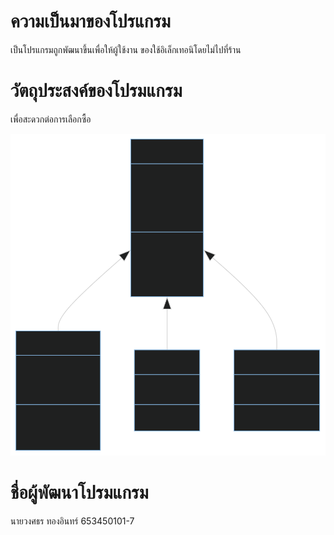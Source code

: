 # ความเป็นมาของโปรแกรม
เป็นโปรแกรมถูกพัฒนาขึ้นเพื่อให้ผู้ใช้งาน ของใช้อิเล็กเทอนิโดยไม่ไปที่ร้าน

# วัตถุประสงค์ของโปรมแกรม
เพื่อสะดวกต่อการเลือกซื้อ

![image info](./mermaid.svg)

# ชื่อผู้พัฒนาโปรมแกรม
นายวงศธร ทองอินทร์ 653450101-7